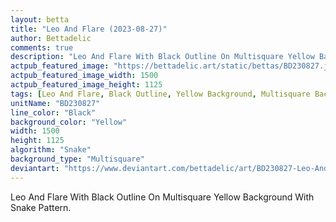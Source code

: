 ```yaml
---
layout: betta
title: "Leo And Flare (2023-08-27)"
author: Bettadelic
comments: true
description: "Leo And Flare With Black Outline On Multisquare Yellow Background With Snake Pattern."
actpub_featured_image: "https://bettadelic.art/static/bettas/BD230827.jpg"
actpub_featured_image_width: 1500
actpub_featured_image_height: 1125
tags: [Leo And Flare, Black Outline, Yellow Background, Multisquare Background Pattern, Snake Pattern, August 2023]
unitName: "BD230827"
line_color: "Black"
background_color: "Yellow"
width: 1500
height: 1125
algorithm: "Snake"
background_type: "Multisquare"
deviantart: "https://www.deviantart.com/bettadelic/art/BD230827-Leo-And-Flare-2023-08-27-979364788"
---
```


Leo And Flare With Black Outline On Multisquare Yellow Background With Snake Pattern.
